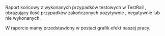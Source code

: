 Raport końcowy z wykonanych przypadków testowych w TestRail , obrazujący ilość przypadków zakończonych pozytywnie , negatywnie lub nie wykonanych.

W raporcie mamy przedstawiony w postaci grafik efekt naszej pracy.
